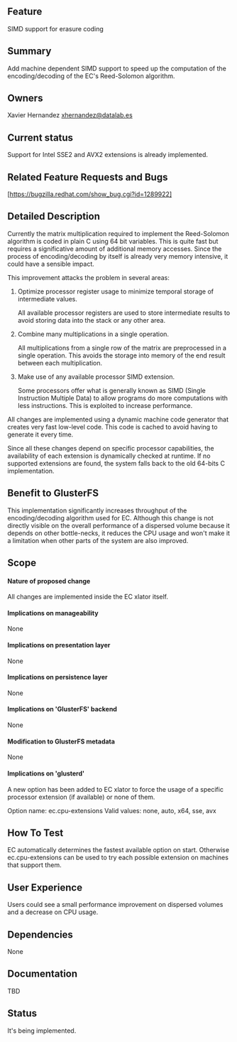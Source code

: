 Feature
-------

SIMD support for erasure coding

Summary
-------

Add machine dependent SIMD support to speed up the computation of the
encoding/decoding of the EC's Reed-Solomon algorithm.

Owners
------

Xavier Hernandez <xhernandez@datalab.es>

Current status
--------------

Support for Intel SSE2 and AVX2 extensions is already implemented.

Related Feature Requests and Bugs
---------------------------------

[https://bugzilla.redhat.com/show_bug.cgi?id=1289922]

Detailed Description
--------------------

Currently the matrix multiplication required to implement the Reed-Solomon
algorithm is coded in plain C using 64 bit variables. This is quite fast but
requires a significative amount of additional memory accesses. Since the
process of encoding/decoding by itself is already very memory intensive, it
could have a sensible impact.

This improvement attacks the problem in several areas:

1. Optimize processor register usage to minimize temporal storage of
   intermediate values.

   All available processor registers are used to store intermediate results
   to avoid storing data into the stack or any other area.

2. Combine many multiplications in a single operation.

   All multiplications from a single row of the matrix are preprocessed in a
   single operation. This avoids the storage into memory of the end result
   between each multiplication.

3. Make use of any available processor SIMD extension.

   Some processors offer what is generally known as SIMD (Single Instruction
   Multiple Data) to allow programs do more computations with less
   instructions. This is exploited to increase performance.

All changes are implemented using a dynamic machine code generator that
creates very fast low-level code. This code is cached to avoid having to
generate it every time.

Since all these changes depend on specific processor capabilities, the
availability of each extension is dynamically checked at runtime. If no
supported extensions are found, the system falls back to the old 64-bits C
implementation.

Benefit to GlusterFS
--------------------

This implementation significantly increases throughput of the encoding/decoding
algorithm used for EC. Although this change is not directly visible on the
overall performance of a dispersed volume because it depends on other
bottle-necks, it reduces the CPU usage and won't make it a limitation when
other parts of the system are also improved.

Scope
-----

#### Nature of proposed change

All changes are implemented inside the EC xlator itself.

#### Implications on manageability

None

#### Implications on presentation layer

None

#### Implications on persistence layer

None

#### Implications on 'GlusterFS' backend

None

#### Modification to GlusterFS metadata

None

#### Implications on 'glusterd'

A new option has been added to EC xlator to force the usage of a specific
processor extension (if available) or none of them.

Option name:  ec.cpu-extensions
Valid values: none, auto, x64, sse, avx

How To Test
-----------

EC automatically determines the fastest available option on start. Otherwise
ec.cpu-extensions can be used to try each possible extension on machines that
support them.

User Experience
---------------

Users could see a small performance improvement on dispersed volumes and a
decrease on CPU usage.

Dependencies
------------

None

Documentation
-------------

TBD

Status
------

It's being implemented.

